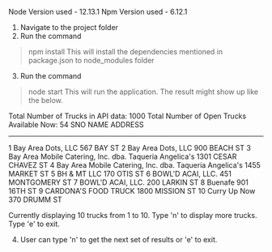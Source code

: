 
Node Version used - 12.13.1
Npm Version used - 6.12.1

1) Navigate to the project folder
2) Run the command
>npm install
This will install the dependencies mentioned in package.json to node_modules folder
3) Run the command
>node start
This will run the application. The result might show up like the below.


Total Number of Trucks in API data: 1000
Total Number of Open Trucks Available Now: 54
SNO  NAME                                                     ADDRESS
---  -------------------------------------------------------  --------------------
1    Bay Area Dots, LLC                                       567 BAY ST
2    Bay Area Dots, LLC                                       900 BEACH ST
3    Bay Area Mobile Catering, Inc. dba. Taqueria Angelica's  1301 CESAR CHAVEZ ST
4    Bay Area Mobile Catering, Inc. dba. Taqueria Angelica's  1455 MARKET ST
5    BH & MT LLC                                              170 OTIS ST
6    BOWL'D ACAI, LLC.                                        451 MONTGOMERY ST
7    BOWL'D ACAI, LLC.                                        200 LARKIN ST
8    Buenafe                                                  901 16TH ST
9    CARDONA'S FOOD TRUCK                                     1800 MISSION ST
10   Curry Up Now                                             370 DRUMM ST

Currently displaying 10 trucks from 1 to 10.
Type 'n' to display more trucks. Type 'e' to exit.
>




4) User can type 'n' to get the next set of results or 'e' to exit.



